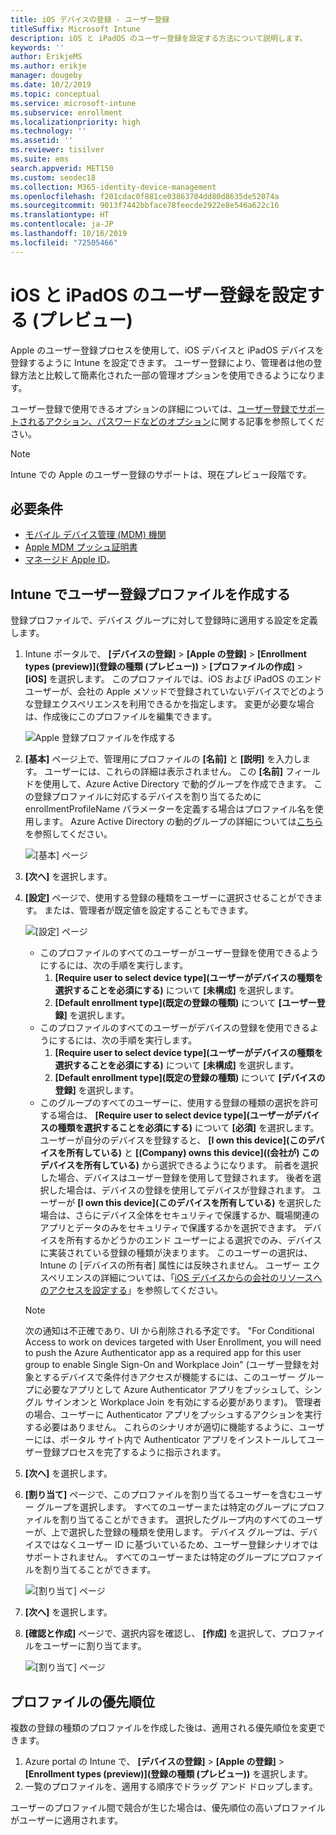 ```yaml
---
title: iOS デバイスの登録 - ユーザー登録
titleSuffix: Microsoft Intune
description: iOS と iPadOS のユーザー登録を設定する方法について説明します。
keywords: ''
author: ErikjeMS
ms.author: erikje
manager: dougeby
ms.date: 10/2/2019
ms.topic: conceptual
ms.service: microsoft-intune
ms.subservice: enrollment
ms.localizationpriority: high
ms.technology: ''
ms.assetid: ''
ms.reviewer: tisilver
ms.suite: ems
search.appverid: MET150
ms.custom: seodec18
ms.collection: M365-identity-device-management
ms.openlocfilehash: f201cdac0f881ce03863704dd80d8635de52074a
ms.sourcegitcommit: 9013f7442bbface78feecde2922e8e546a622c16
ms.translationtype: HT
ms.contentlocale: ja-JP
ms.lasthandoff: 10/16/2019
ms.locfileid: "72505466"
---
```

# <a name="set-up-ios-and-ipados-user-enrollment-preview"></a>iOS と iPadOS のユーザー登録を設定する (プレビュー)

Apple のユーザー登録プロセスを使用して、iOS デバイスと iPadOS デバイスを登録するように Intune を設定できます。 ユーザー登録により、管理者は他の登録方法と比較して簡素化された一部の管理オプションを使用できるようになります。

ユーザー登録で使用できるオプションの詳細については、[ユーザー登録でサポートされるアクション、パスワードなどのオプション](ios-user-enrollment-supported-actions.md)に関する記事を参照してください。

> [!NOTE]
> Intune での Apple のユーザー登録のサポートは、現在プレビュー段階です。

## <a name="prerequisites"></a>必要条件
- [モバイル デバイス管理 (MDM) 機関](../fundamentals/mdm-authority-set.md)
- [Apple MDM プッシュ証明書](apple-mdm-push-certificate-get.md)
- [マネージド Apple ID](https://support.apple.com/guide/apple-business-manager/mdm1c9622977/web)。

## <a name="create-a-user-enrollment-profile-in-intune"></a>Intune でユーザー登録プロファイルを作成する

登録プロファイルで、デバイス グループに対して登録時に適用する設定を定義します。 

1. Intune ポータルで、 **[デバイスの登録]**  >  **[Apple の登録]**  >  **[Enrollment types (preview)]\(登録の種類 (プレビュー)\)**  >  **[プロファイルの作成]**  >  **[iOS]** を選択します。 このプロファイルでは、iOS および iPadOS のエンド ユーザーが、会社の Apple メソッドで登録されていないデバイスでどのような登録エクスペリエンスを利用できるかを指定します。 変更が必要な場合は、作成後にこのプロファイルを編集できます。

    ![Apple 登録プロファイルを作成する](./media/ios-user-enrollment/create-profile.png)

2. **[基本]** ページ上で、管理用にプロファイルの **[名前]** と **[説明]** を入力します。 ユーザーには、これらの詳細は表示されません。 この **[名前]** フィールドを使用して、Azure Active Directory で動的グループを作成できます。 この登録プロファイルに対応するデバイスを割り当てるために enrollmentProfileName パラメーターを定義する場合はプロファイル名を使用します。 Azure Active Directory の動的グループの詳細については[こちら](https://docs.microsoft.com/azure/active-directory/active-directory-groups-dynamic-membership-azure-portal#rules-for-devices)を参照してください。

    ![[基本] ページ](./media/ios-user-enrollment/basics-page.png)


3. **[次へ]** を選択します。

4. **[設定]** ページで、使用する登録の種類をユーザーに選択させることができます。 または、管理者が既定値を設定することもできます。

    ![[設定] ページ](./media/ios-user-enrollment/settings-page.png)

    - このプロファイルのすべてのユーザーがユーザー登録を使用できるようにするには、次の手順を実行します。
        1. **[Require user to select device type]\(ユーザーがデバイスの種類を選択することを必須にする\)** について **[未構成]** を選択します。
        2. **[Default enrollment type]\(既定の登録の種類\)** について **[ユーザー登録]** を選択します。
    - このプロファイルのすべてのユーザーがデバイスの登録を使用できるようにするには、次の手順を実行します。
        1. **[Require user to select device type]\(ユーザーがデバイスの種類を選択することを必須にする\)** について **[未構成]** を選択します。
        2. **[Default enrollment type]\(既定の登録の種類\)** について **[デバイスの登録]** を選択します。
    - このグループのすべてのユーザーに、使用する登録の種類の選択を許可する場合は、 **[Require user to select device type]\(ユーザーがデバイスの種類を選択することを必須にする\)** について **[必須]** を選択します。 ユーザーが自分のデバイスを登録すると、 **[I own this device]\(このデバイスを所有している\)** と **[(Company) owns this device]\((会社が) このデバイスを所有している\)** から選択できるようになります。 前者を選択した場合、デバイスはユーザー登録を使用して登録されます。 後者を選択した場合は、デバイスの登録を使用してデバイスが登録されます。 ユーザーが **[I own this device]\(このデバイスを所有している\)** を選択した場合は、さらにデバイス全体をセキュリティで保護するか、職場関連のアプリとデータのみをセキュリティで保護するかを選択できます。 デバイスを所有するかどうかのエンド ユーザーによる選択でのみ、デバイスに実装されている登録の種類が決まります。 このユーザーの選択は、Intune の [デバイスの所有者] 属性には反映されません。 ユーザー エクスペリエンスの詳細については、「[iOS デバイスからの会社のリソースへのアクセスを設定する](https://docs.microsoft.com/intune-user-help/enroll-your-device-in-intune-ios)」を参照してください。
    
    > [!NOTE]
    > 次の通知は不正確であり、UI から削除される予定です。
    > "For Conditional Access to work on devices targeted with User Enrollment, you will need to push the Azure Authenticator app as a required app for this user group to enable Single Sign-On and Workplace Join" (ユーザー登録を対象とするデバイスで条件付きアクセスが機能するには、このユーザー グループに必要なアプリとして Azure Authenticator アプリをプッシュして、シングル サインオンと Workplace Join を有効にする必要があります)。
    > 管理者の場合、ユーザーに Authenticator アプリをプッシュするアクションを実行する必要はありません。 これらのシナリオが適切に機能するように、ユーザーには、ポータル サイト内で Authenticator アプリをインストールしてユーザー登録プロセスを完了するように指示されます。

5. **[次へ]** を選択します。

6. **[割り当て]** ページで、このプロファイルを割り当てるユーザーを含むユーザー グループを選択します。 すべてのユーザーまたは特定のグループにプロファイルを割り当てることができます。 選択したグループ内のすべてのユーザーが、上で選択した登録の種類を使用します。 デバイス グループは、デバイスではなくユーザー ID に基づいているため、ユーザー登録シナリオではサポートされません。 すべてのユーザーまたは特定のグループにプロファイルを割り当てることができます。

    ![[割り当て] ページ](./media/ios-user-enrollment/assignments-page.png)

7. **[次へ]** を選択します。

8. **[確認と作成]** ページで、選択内容を確認し、 **[作成]** を選択して、プロファイルをユーザーに割り当てます。

    ![[割り当て] ページ](./media/ios-user-enrollment/assignments-page.png)


## <a name="profile-priority"></a>プロファイルの優先順位

複数の登録の種類のプロファイルを作成した後は、適用される優先順位を変更できます。

1. Azure portal の Intune で、 **[デバイスの登録]**  >  **[Apple の登録]**  >  **[Enrollment types (preview)]\(登録の種類 (プレビュー)\)** を選択します。
2. 一覧のプロファイルを、適用する順序でドラッグ アンド ドロップします。

ユーザーのプロファイル間で競合が生じた場合は、優先順位の高いプロファイルがユーザーに適用されます。


